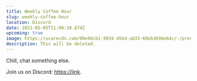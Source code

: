 ```yaml
---
title: Weekly Coffee Hour
slug: weekly-coffee-hour
location: Discord
date: 2021-05-05T11:00:18.874Z
upcoming: true
image: https://ucarecdn.com/00e9dcb1-9934-45bd-ab33-69eb3698e64c/-/preview/
description: This will be deleted.
---
```

Chill, chat something else. 



Join us on Discord: <https://link>.